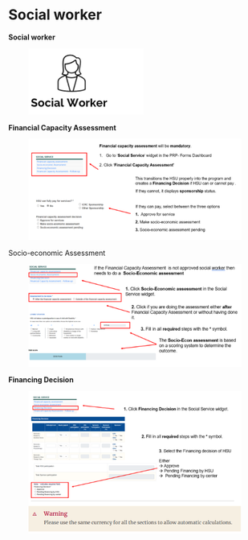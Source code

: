 # Social worker

**Social worker**

<figure><img src="../../../.gitbook/assets/image (110).png" alt=""><figcaption></figcaption></figure>

**Financial Capacity Assessment**

<figure><img src="../../../.gitbook/assets/image (111).png" alt=""><figcaption></figcaption></figure>

Socio-economic Assessment

<figure><img src="../../../.gitbook/assets/image (112).png" alt=""><figcaption></figcaption></figure>

**Financing Decision**

<figure><img src="../../../.gitbook/assets/image (113).png" alt=""><figcaption></figcaption></figure>
